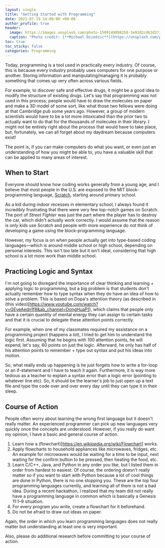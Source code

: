 ```yaml
---
layout: single
title: "Getting Started with Programming"
date: 2021-07-19 14:00:00 +00:00
author_profile: true
header: 
  image: https://images.unsplash.com/photo-1589149098258-3e9102cd63d3?ixid=MnwxMjA3fDB8MHxwaG90by1wYWdlfHx8fGVufDB8fHx8&ixlib=rb-1.2.1&auto=format&fit=crop&w=937&q=80
  caption: "Photo credit: [**Michael Dziedzic**](https://unsplash.com/photos/qDG7XKJLKbs)"
toc: true
toc_sticky: false
categories: Programming
---
```


Today, programming is a tool used in practically every industry. Of course, this is because every industry probably uses computers for one purpose or another. Storing information and manipulating/managing it is probably something that comes up very often across various fields. 

For example, to discover safe and effective drugs, it might be a good idea to modify the structure of existing drugs. Let's say that programming was not used in this process; people would have to draw the molecules on paper and make a 3D model of some sort, like what those two fellows were doing at that Cambridge pub some years ago. However, a group of modern scientists would have to be a lot more intoxicated than the prior two to actually want to do that for the thousands of molecules in their library. I might not be entirely right about the process that would have to take place, but, fortunately, we can all forget about my daydream because computers exist!

The point is, if you can make computers do what you want, or even just an understanding of how you might be able to, you have a valuable skill that can be applied to many areas of interest. 

## When to Start
Everyone should know how coding works generally from a young age, and I believe that most people in the U.S. are exposed to the MIT block-programming language, [Scratch](https://scratch.mit.edu/), starting around primary school. 

As a kid during indoor recesses in elementary school, I always found it incredibly frustrating that there were very few top-notch games on Scratch. The port of *Street Fighter* was just the part where the player has to destroy the car, which didn't actually work correctly. I would assume that the reason is only kids use Scratch and people with more experience do not think of developing a game using the block-programming language. 

However, my focus is on when people actually get into type-based coding languages—which is around middle school or high school, depending on personal interests. This isn't too late but it isn't ideal, considering that high school is a lot more work than middle school. 

## Practicing Logic and Syntax
I'm not going to disregard the importance of clear thinking and learning + applying logic to programming, but a big problem is that students don't actually remember how to type syntax when they do have an idea of how to solve a problem. This is based on Dopa's attention theory (as described in (this video)[https://www.youtube.com/watch?v=GEyeAedn1f8&ab_channel=DongHuaP]), which claims that people only have a certain quantity of mental energy they can assign to certain tasks and that it is crucial to delegate these attention points correctly. 

For example, when one of my classmates required my assistance on a programming project (happens a lot), I tried to get him to understand the logic first. Assuming that he begins with 100 attention points, he will expend, let's say, 60 points on just the logic. Afterward, he only has half of his attention points to remember + type out syntax and put his ideas into motion. 

So, what really ends up happening is he just forgets how to write a for-loop or an if-statement and I have to teach it again. Furthermore, it is way more tedious as a teacher to explain a syntax error than a logic error (pointing to whatever line etc). So, it should be the learner's job to just open up a text file and type the code over and over every day until they can type it in their sleep. 

## Course of Action
People often worry about learning the wrong first language but it doesn't really matter. An experienced programmer can pick up new languages very quickly once the concepts are understood. However, if you really do want my opinion, I have a basic and general course of action. 

1. Learn how a (flowchart)[https://en.wikipedia.org/wiki/Flowchart] works. 
2. Apply flowcharts to household appliances like microwaves, fridges, etc. An example for microwaves would be waiting for a time to be input, next waiting for the confirm button to be pressed, then heating the food, etc.
3. Learn C/C++, Java, and Python in any order you like, but I listed them in order from hardest to easiest. Of course, the ordering doesn't really matter so if you want to start with Python because a lot of cool things are done in Python, there is no one stopping you. These are the top four programming languages currently, and learning all of them is not a bad idea. During a recent hackathon, I realized that my team did not really have a programming language in common which is basically a Genesis 11:1–9 situation.
4. For every program you write, create a flowchart for it beforehand. 
5. Do not be afraid to draw out ideas on paper.

Again, the order in which you learn programming languages does not really matter but understanding at least one is very important.

Also, please do additional research before committing to your course of action. 
